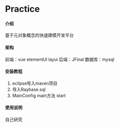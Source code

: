 # Practice

#### 介绍
基于元对象概念的快速建模开发平台

#### 架构
前端：vue elementUI layui
后端：JFinal
数据库：mysql

#### 安装教程

1.  eclipse导入maven项目
2.  导入Raybase.sql
3.  MainConfig main方法 start

#### 使用说明

自己研究

